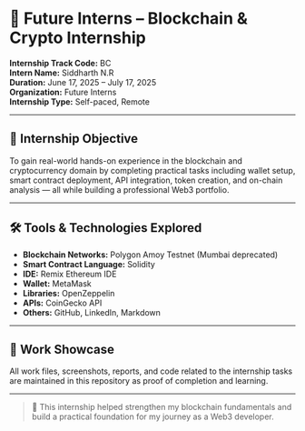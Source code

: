 # 🧾 Future Interns – Blockchain & Crypto Internship  
**Internship Track Code:** BC  
**Intern Name:** Siddharth N.R  
**Duration:** June 17, 2025 – July 17, 2025  
**Organization:** Future Interns  
**Internship Type:** Self-paced, Remote

---

## 🎯 Internship Objective

To gain real-world hands-on experience in the blockchain and cryptocurrency domain by completing practical tasks including wallet setup, smart contract deployment, API integration, token creation, and on-chain analysis — all while building a professional Web3 portfolio.

---

## 🛠️ Tools & Technologies Explored

- **Blockchain Networks:** Polygon Amoy Testnet (Mumbai deprecated)  
- **Smart Contract Language:** Solidity  
- **IDE:** Remix Ethereum IDE  
- **Wallet:** MetaMask  
- **Libraries:** OpenZeppelin  
- **APIs:** CoinGecko API  
- **Others:** GitHub, LinkedIn, Markdown

---

## 📄 Work Showcase

All work files, screenshots, reports, and code related to the internship tasks are maintained in this repository as proof of completion and learning.

---

> 🧠 This internship helped strengthen my blockchain fundamentals and build a practical foundation for my journey as a Web3 developer.
